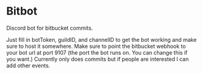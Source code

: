 # Bitbot
Discord bot for bitbucket commits.

Just fill in botToken, guildID, and channelID to get the bot working and make sure to host it somewhere.
Make sure to point the bitbucket webhook to your bot url at port 9107 (the port the bot runs on. You can change this if you want.)
Currently only does commits but if people are interested I can add other events.

